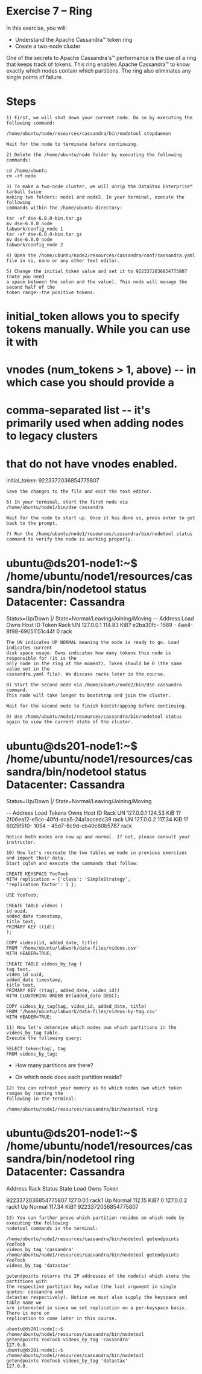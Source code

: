 # Exercise 7 – Ring

In this exercise, you will:

- Understand the Apache Cassandra™ token ring
- Create a two-node cluster

One of the secrets to Apache Cassandra's™ performance is the use of a ring that keeps track of
tokens. This ring enables Apache Cassandra™ to know exactly which nodes contain which
partitions. The ring also eliminates any single points of failure.

# Steps

```
1) First, we will shut down your current node. Do so by executing the following command:
```
```
/home/ubuntu/node/resources/cassandra/bin/nodetool stopdaemon
```
```
Wait for the node to terminate before continuing.
```
```
2) Delete the /home/ubuntu/node folder by executing the following commands:
```
```
cd /home/ubuntu
rm -rf node
```
```
3) To make a two-node cluster, we will unzip the DataStax Enterprise™ tarball twice
making two folders: node1 and node2. In your terminal, execute the following
commands within the /home/ubuntu directory:
```
```
tar -xf dse-6.0.0-bin.tar.gz
mv dse-6.0.0 node
labwork/config_node 1
tar -xf dse-6.0.0-bin.tar.gz
mv dse-6.0.0 node
labwork/config_node 2
```
```
4) Open the /home/ubuntu/node2/resources/cassandra/conf/cassandra.yaml
file in vi, nano or any other text editor.
```

```
5) Change the initial_token value and set it to 9223372036854775807 (note you need
a space between the colon and the value). This node will manage the second half of the
token range--the positive tokens.
```
# initial_token allows you to specify tokens manually. While you can use it with
# vnodes (num_tokens > 1, above) -- in which case you should provide a
# comma-separated list -- it's primarily used when adding nodes to legacy clusters
# that do not have vnodes enabled.
initial_token: 9223372036854775807

```
Save the changes to the file and exit the text editor.
```
```
6) In your terminal, start the first node via
/home/ubuntu/node1/bin/dse cassandra
```
```
Wait for the node to start up. Once it has done so, press enter to get back to the prompt.
```
```
7) Run the /home/ubuntu/node1/resources/cassandra/bin/nodetool status
command to verify the node is working properly.
```
ubuntu@ds201-node1:~$ /home/ubuntu/node1/resources/cassandra/bin/nodetool status
Datacenter: Cassandra
=====================
Status=Up/Down
|/ State=Normal/Leaving/Joining/Moving
-- Address Load Owns Host ID Token
Rack
UN 127.0.0.1 114.83 KiB? e2ba30fc- 1589 - 4ae4-8f98-69051151c44f 0
rack

```
The UN indicates UP NORMAL meaning the node is ready to go. Load indicates current
disk space usage. Owns indicates how many tokens this node is responsible for (it is the
only node in the ring at the moment). Token should be 0 (the same value set in the
cassandra.yaml file). We discuss racks later in the course.
```
```
8) Start the second node via /home/ubuntu/node2/bin/dse cassandra command.
This node will take longer to bootstrap and join the cluster.
```
```
Wait for the second node to finish bootstrapping before continuing.
```
```
9) Use /home/ubuntu/node1/resources/cassandra/bin/nodetool status
again to view the current state of the cluster.
```
ubuntu@ds201-node1:~$ /home/ubuntu/node1/resources/cassandra/bin/nodetool status
Datacenter: Cassandra
=====================
Status=Up/Down
|/ State=Normal/Leaving/Joining/Moving


-- Address Load Tokens Owns Host ID Rack
UN 127.0.0.1 124.53 KiB 1? 2f06ea12-e5cc-40fd-aca5-24a1accedc39 rack
UN 127.0.0.2 117.34 KiB 1? 6025f510- 1054 - 45d7-8c9d-cb40c60b5787 rack

```
Notice both nodes are now up and normal. If not, please consult your instructor.
```
```
10) Now let's recreate the two tables we made in previous exercises and import their data.
Start cqlsh and execute the commands that follow:
```
```
CREATE KEYSPACE YooToob
WITH replication = {'class': 'SimpleStrategy',
'replication_factor': 1 };
```
```
USE YooToob;
```
```
CREATE TABLE videos (
id uuid,
added_date timestamp,
title text,
PRIMARY KEY ((id))
);
```
```
COPY videos(id, added_date, title)
FROM '/home/ubuntu/labwork/data-files/videos.csv'
WITH HEADER=TRUE;
```
```
CREATE TABLE videos_by_tag (
tag text,
video_id uuid,
added_date timestamp,
title text,
PRIMARY KEY ((tag), added_date, video_id))
WITH CLUSTERING ORDER BY(added_date DESC);
```
```
COPY videos_by_tag(tag, video_id, added_date, title)
FROM '/home/ubuntu/labwork/data-files/videos-by-tag.csv'
WITH HEADER=TRUE;
```
```
11) Now let's determine which nodes own which partitions in the videos_by_tag table.
Execute the following query:
```
```
SELECT token(tag), tag
FROM videos_by_tag;
```
- How many partitions are there?


- On which node does each partition reside?

```
12) You can refresh your memory as to which nodes own which token ranges by running the
following in the terminal:
```
```
/home/ubuntu/node1/resources/cassandra/bin/nodetool ring
```
ubuntu@ds201-node1:~$ /home/ubuntu/node1/resources/cassandra/bin/nodetool ring
Datacenter: Cassandra
==========
Address Rack Status State Load Owns Token

9223372036854775807
127.0.0.1 rack1 Up Normal 112.15 KiB? 0
127.0.0.2 rack1 Up Normal 117.34 KiB? 9223372036854775807

```
13) You can further prove which partition resides on which node by executing the following
nodetool commands in the terminal:
```
```
/home/ubuntu/node1/resources/cassandra/bin/nodetool getendpoints YooToob
videos_by_tag 'cassandra'
/home/ubuntu/node1/resources/cassandra/bin/nodetool getendpoints YooToob
videos_by_tag 'datastax'
```
```
getendpoints returns the IP addresses of the node(s) which store the partitions with
the respective partition key value (the last argument in single quotes: cassandra and
datastax respectively). Notice we must also supply the keyspace and table name we
are interested in since we set replication on a per-keyspace basis. There is more on
replication to come later in this course.
```
```
ubuntu@ds201-node1:~$ /home/ubuntu/node1/resources/cassandra/bin/nodetool
getendpoints YooToob videos_by_tag 'cassandra'
127.0.0.
ubuntu@ds201-node1:~$ /home/ubuntu/node1/resources/cassandra/bin/nodetool
getendpoints YooToob videos_by_tag 'datastax'
127.0.0.
```

